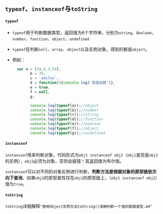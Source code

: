 ## `typeof`、`instanceof`与`toString`

#### `typeof`

* `typeof`用于判断数据类型，返回值为6个字符串，分别为`string`、`Boolean`、`number`、`function`、`object`、`undefined`

* `typeof`在判断`null`、`array`、`object`以及实例对象，得到的都是`object`。

* 例如：

  ```js
    var a = [34,4,3,54],
          b = 34,
          c = 'adsfas',
          d = function(){console.log('我是函数')},
          e = true,
          f = null,
          g;
  
          console.log(typeof(a));//object
          console.log(typeof(b));//number
          console.log(typeof(c));//string
          console.log(typeof(d));//function
          console.log(typeof(e));//boolean
          console.log(typeof(f));//object
          console.log(typeof(g));//undefined
  ```



#### `instanceof`

`instanceof`用来判断对象，代码形式为`obj1 instanceof obj2`（`obj1`是否是`obj2`的实例），`obj2`必须为对象，否则会报错！其返回值为布尔值。

`instanceof`可以对不同的对象实例进行判断，**判断方法是根据对象的原型链依次向下查询**，如果`obj2`的原型属性存在`obj1`的原型链上，（`obj1 instanceof obj2`）值为`true`。



#### `toString`

`toString`详细解释`"使用Object实例方法toString()准确判断一个值的数据类型.md"`

